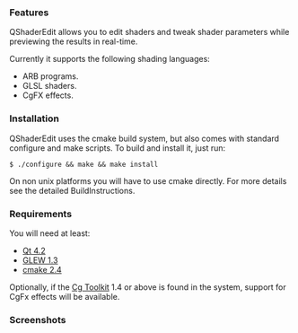 ### Features ###

QShaderEdit allows you to edit shaders and tweak shader parameters while previewing the results in real-time.

Currently it supports the following shading languages:

  * ARB programs.
  * GLSL shaders.
  * CgFX effects.

### Installation ###

QShaderEdit uses the cmake build system, but also comes with standard configure and make scripts. To build and install it, just run:

`$ ./configure && make && make install`

On non unix platforms you will have to use cmake directly. For more details see the detailed BuildInstructions.

### Requirements ###

You will need at least:

  * [Qt 4.2](http://trolltech.com/developer/downloads/qt)
  * [GLEW 1.3](http://glew.sourceforge.net)
  * [cmake 2.4](http://www.cmake.org)

Optionally, if the [Cg Toolkit](http://developer.nvidia.com/object/cg_toolkit.html) 1.4 or above is found in the system, support for CgFx effects will be available.

### Screenshots ###

![![](http://qshaderedit.googlecode.com/svn/wiki/julia_small.png)](http://qshaderedit.googlecode.com/svn/wiki/julia.png)
![![](http://qshaderedit.googlecode.com/svn/wiki/raytracer_small.png)](http://qshaderedit.googlecode.com/svn/wiki/raytracer.png)
![![](http://qshaderedit.googlecode.com/svn/wiki/relief_small.png)](http://qshaderedit.googlecode.com/svn/wiki/relief.png)

